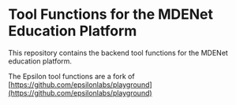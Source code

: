# Tool Functions for the MDENet Education Platform

This repository contains the backend tool functions for the MDENet education platform.

The Epsilon tool functions are a fork of 
[https://github.com/epsilonlabs/playground](https://github.com/epsilonlabs/playground)



